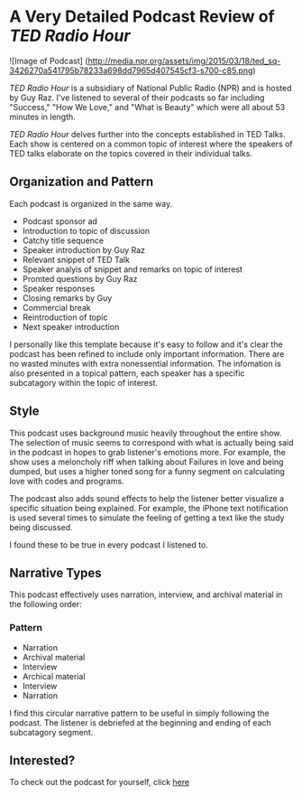 # A Very Detailed Podcast Review of *TED Radio Hour*

![Image of Podcast] (http://media.npr.org/assets/img/2015/03/18/ted_sq-3426270a541795b78233a698dd7965d407545cf3-s700-c85.png)

*TED Radio Hour* is a subsidiary of National Public Radio (NPR) and is hosted by Guy Raz. I've listened to several of their podcasts so far including "Success," "How We Love," and "What is Beauty" which were all about 53 minutes in length. 

*TED Radio Hour* delves further into the concepts established in TED Talks. Each show is centered on a common topic of interest where the speakers of TED talks elaborate on the topics covered in their individual talks. 

## Organization and Pattern

Each podcast is organized in the same way.
- Podcast sponsor ad 
- Introduction to topic of discussion
- Catchy title sequence 
- Speaker introduction by Guy Raz
- Relevant snippet of TED Talk 
- Speaker analyis of snippet and remarks on topic of interest
- Promted questions by Guy Raz
- Speaker responses
- Closing remarks by Guy 
- Commercial break 
- Reintroduction of topic 
- Next speaker introduction

I personally like this template because it's easy to follow and it's clear the podcast has been refined to include only important information. There are no wasted minutes with extra nonessential information. The infomation is also presented in a topical pattern, each speaker has a specific subcatagory within the topic of interest.  

## Style

This podcast uses background music heavily throughout the entire show. The selection of music seems to correspond with what is actually being said in the podcast in hopes to grab listener's emotions more. For example, the show uses a meloncholy riff when talking about Failures in love and being dumped, but uses a higher toned song for a funny segment on calculating love with codes and programs. 

The podcast also adds sound effects to help the listener better visualize a specific situation being explained. For example, the iPhone text notification is used several times to simulate the feeling of getting a text like the study being discussed. 

I found these to be true in every podcast I listened to.

## Narrative Types

This podcast effectively uses narration, interview, and archival material in the following order:

### Pattern
- Narration
- Archival material
- Interview
- Archical material
- Interview
- Narration

I find this circular narrative pattern to be useful in simply following the podcast. The listener is debriefed at the beginning and ending of each subcatagory segment. 

## Interested?

To check out the podcast for yourself, click [here](http://www.npr.org/podcasts/510298/ted-radio-hour) 
